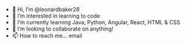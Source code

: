 - 👋 Hi, I’m @leonardbaker26
- 👀 I’m interested in learning to code
- 🌱 I’m currently learning Java, Python, Angular, React, HTML & CSS
- 💞️ I’m looking to collaborate on anything!
- 📫 How to reach me... email

<!---
leonardbaker26/leonardbaker26 is a ✨ special ✨ repository because its `README.md` (this file) appears on your GitHub profile.
You can click the Preview link to take a look at your changes.
--->
